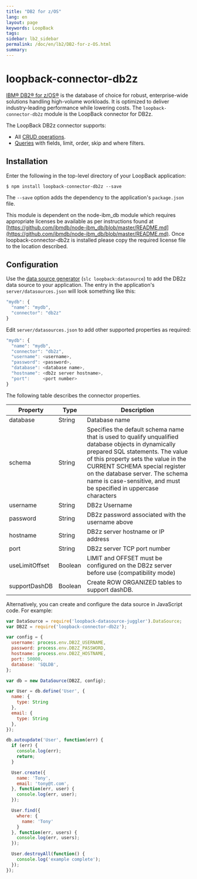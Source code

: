 ```yaml
---
title: "DB2 for z/OS"
lang: en
layout: page
keywords: LoopBack
tags:
sidebar: lb2_sidebar
permalink: /doc/en/lb2/DB2-for-z-OS.html
summary:
---
```


# loopback-connector-db2z

[IBM® DB2® for z/OS®](https://www-01.ibm.com/software/data/db2/zos/family/) is the database of choice for robust, enterprise-wide solutions handling high-volume workloads.
It is optimized to deliver industry-leading performance while lowering costs. The `loopback-connector-db2z`
module is the LoopBack connector for DB2z.

The LoopBack DB2z connector supports:

* All [CRUD operations](/doc/{{page.lang}}/lb2/Creating%2C-updating%2C-and-deleting-data).
* [Queries](/doc/{{page.lang}}/lb2/Querying-data.html) with fields, limit, order, skip and where filters.

## Installation

Enter the following in the top-level directory of your LoopBack application:

```shell
$ npm install loopback-connector-db2z --save
```

The `--save` option adds the dependency to the application's `package.json` file.

This module is dependent on the node-ibm_db module which requires appropriate licenses be available as per instructions found at
[https://github.com/ibmdb/node-ibm_db/blob/master/README.md](https://github.com/ibmdb/node-ibm_db/blob/master/README.md).
Once loopback-connector-db2z is installed please copy the required license file to the location described.

## Configuration

Use the [data source generator](/doc/{{page.lang}}/lb2/Data-source-generator) (`slc loopback:datasource`) to add the DB2z data source to your application.
The entry in the application's `server/datasources.json` will look something like this:

```javascript
"mydb": {
  "name": "mydb",
  "connector": "db2z"
}
```

Edit `server/datasources.json` to add other supported properties as required:

```javascript
"mydb": {
  "name": "mydb",
  "connector": "db2z",
  "username": <username>,
  "password": <password>,
  "database": <database name>,
  "hostname": <db2z server hostname>,
  "port":     <port number>
}
```

The following table describes the connector properties.

<table>
  <thead>
    <tr>
      <th>Property</th>
      <th>Type</th>
      <th>Description</th>
    </tr>
  </thead>
  <tbody>
    <tr>
      <td>database</td>
      <td>String</td>
      <td>Database name</td>
    </tr>
    <tr>
      <td>schema</td>
      <td>String</td>
      <td>Specifies the default schema name that is used to qualify unqualified database objects in dynamically prepared SQL statements.
        The value of this property sets the value in the CURRENT SCHEMA special register on the database server.
        The schema name is case-sensitive, and must be specified in uppercase characters
      </td>
    </tr>
    <tr>
      <td>username</td>
      <td>String</td>
      <td>DB2z Username</td>
    </tr>
    <tr>
      <td>password</td>
      <td>String</td>
      <td>DB2z password associated with the username above</td>
    </tr>
    <tr>
      <td>hostname</td>
      <td>String</td>
      <td>DB2z server hostname or IP address</td>
    </tr>
    <tr>
      <td>port</td>
      <td>String</td>
      <td>DB2z server TCP port number</td>
    </tr>
    <tr>
      <td>useLimitOffset</td>
      <td>Boolean</td>
      <td>LIMIT and OFFSET must be configured on the DB2z server before use (compatibility mode)</td>
    </tr>
    <tr>
      <td>supportDashDB</td>
      <td>Boolean</td>
      <td>Create ROW ORGANIZED tables to support dashDB.</td>
    </tr>
  </tbody>
</table>

Alternatively, you can create and configure the data source in JavaScript code.
For example:

```javascript
var DataSource = require('loopback-datasource-juggler').DataSource;
var DB2Z = require('loopback-connector-db2z');

var config = {
  username: process.env.DB2Z_USERNAME,
  password: process.env.DB2Z_PASSWORD,
  hostname: process.env.DB2Z_HOSTNAME,
  port: 50000,
  database: 'SQLDB',
};

var db = new DataSource(DB2Z, config);

var User = db.define('User', {
  name: {
    type: String
  },
  email: {
    type: String
  },
});

db.autoupdate('User', function(err) {
  if (err) {
    console.log(err);
    return;
  }

  User.create({
    name: 'Tony',
    email: 'tony@t.com',
  }, function(err, user) {
    console.log(err, user);
  });

  User.find({
    where: {
      name: 'Tony'
    }
  }, function(err, users) {
    console.log(err, users);
  });

  User.destroyAll(function() {
    console.log('example complete');
  });
});
```